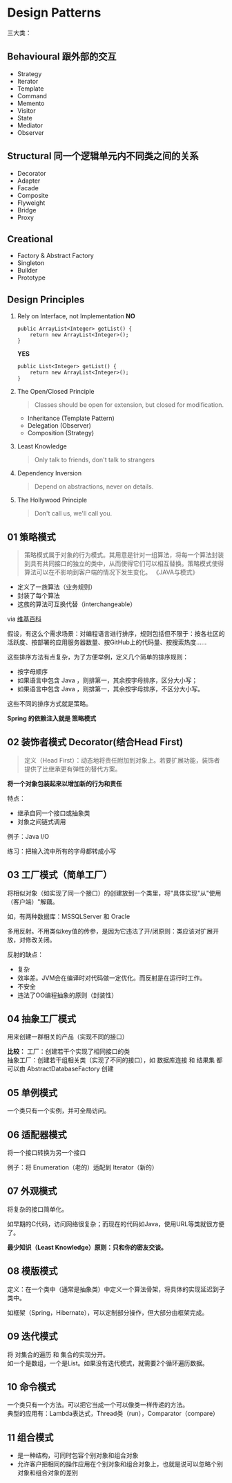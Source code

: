 # Design Patterns

三大类：
## Behavioural 跟外部的交互
- Strategy
- Iterator
- Template
- Command
- Memento
- Visitor
- State
- Mediator
- Observer

## Structural 同一个逻辑单元内不同类之间的关系
- Decorator
- Adapter
- Facade
- Composite
- Flyweight
- Bridge
- Proxy

## Creational
- Factory & Abstract Factory
- Singleton
- Builder
- Prototype

## Design Principles
1. Rely on Interface, not Implementation
    **NO**
    ````
   public ArrayList<Integer> getList() {
        return new ArrayList<Integer>();
   }
   ````
   **YES**
    ````
   public List<Integer> getList() {
        return new ArrayList<Integer>();
   }
   ````
2. The Open/Closed Principle
    > Classes should be open for extension, but closed for modification.

    - Inheritance (Template Pattern)
    - Delegation (Observer)
    - Composition (Strategy)
   
3. Least Knowledge
    > Only talk to friends, don't talk to strangers

4. Dependency Inversion
    > Depend on abstractions, never on details.

5. The Hollywood Principle   
    > Don't call us, we'll call you. 

## 01 策略模式
> 策略模式属于对象的行为模式。其用意是针对一组算法，将每一个算法封装到具有共同接口的独立的类中，从而使得它们可以相互替换。策略模式使得算法可以在不影响到客户端的情况下发生变化。
> 《JAVA与模式》

- 定义了一族算法（业务规则）
- 封装了每个算法
- 这族的算法可互换代替（interchangeable）

via [维基百科]( https://zh.wikipedia.org/wiki/%E7%AD%96%E7%95%A5%E6%A8%A1%E5%BC%8F)

假设，有这么个需求场景：对编程语言进行排序，规则包括但不限于：按各社区的活跃度、按部署的应用服务器数量、按GitHub上的代码量、按搜索热度……

这些排序方法有点复杂，为了方便举例，定义几个简单的排序规则：
- 按字母顺序
- 如果语言中包含 Java ，则排第一，其余按字母排序，区分大小写；
- 如果语言中包含 Java ，则排第一，其余按字母排序，不区分大小写。

这些不同的排序方式就是策略。

**Spring 的依赖注入就是 策略模式**

## 02 装饰者模式 Decorator(结合Head First)
>定义（Head First）：动态地将责任附加到对象上。若要扩展功能，装饰者提供了比继承更有弹性的替代方案。

**将一个对象包装起来以增加新的行为和责任**

特点：
- 继承自同一个接口或抽象类
- 对象之间链式调用

例子：Java I/O

练习：把输入流中所有的字母都转成小写

## 03 工厂模式（简单工厂）
将相似对象（如实现了同一个接口）的创建放到一个类里，将"具体实现"从"使用（客户端）"解藕。

如，有两种数据库：MSSQLServer 和 Oracle

多用反射。不用类似key值的传参，是因为它违法了开/闭原则：类应该对扩展开放，对修改关闭。

反射的缺点：
- 复杂
- 效率差。JVM会在编译时对代码做一定优化。而反射是在运行时工作。
- 不安全
- 违法了OO编程抽象的原则（封装性）

## 04 抽象工厂模式
用来创建一群相关的产品（实现不同的接口）

**比较：**
工厂：创建若干个实现了相同接口的类  
抽象工厂：创建若干组相关类（实现了不同的接口），如 数据库连接 和 结果集 都可以由 AbstractDatabaseFactory 创建

## 05 单例模式
一个类只有一个实例，并可全局访问。

## 06 适配器模式
将一个接口转换为另一个接口

例子：将 Enumeration（老的）适配到 Iterator（新的）

## 07 外观模式
将复杂的接口简单化。

如早期的C代码，访问网络很复杂；而现在的代码如Java，使用URL等类就很方便了。

**最少知识（Least Knowledge）原则：只和你的密友交谈。**

## 08 模版模式
定义：在一个类中（通常是抽象类）中定义一个算法骨架，将具体的实现延迟到子类中。

如框架（Spring，Hibernate），可以定制部分操作，但大部分由框架完成。

## 09 迭代模式
将 对集合的遍历 和 集合的实现分开。  
如一个是数组，一个是List。如果没有迭代模式，就需要2个循环遍历数据。

## 10 命令模式
一个类只有一个方法。可以把它当成一个可以像类一样传递的方法。  
典型的应用有：Lambda表达式，Thread类（run），Comparator（compare）

## 11 组合模式
- 是一种结构，可同时包容个别对象和组合对象
- 允许客户把相同的操作应用在个别对象和组合对象上，也就是说可以忽略个别对象和组合对象的差别
